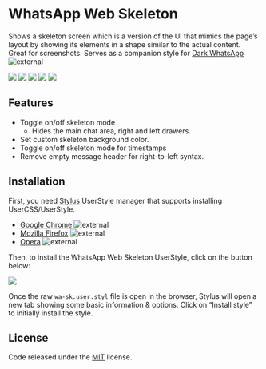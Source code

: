 # WhatsApp Web Skeleton
Shows a skeleton screen which is a version of the UI that mimics the page’s layout by showing its elements in a shape similar to the actual content. Great for screenshots.
Serves as a companion style for [Dark WhatsApp](https://github.com/vednoc/dark-whatsapp) ![external](https://user-images.githubusercontent.com/136959/44433186-de548e80-a56a-11e8-8947-d3331bd6d7a1.png)

<a href='https://github.com/E-RELevant/whatsapp-web-skeleton/commits/master'><img src='https://img.shields.io/github/v/tag/E-RELevant/whatsapp-web-skeleton.svg?label=version&style=flat' /></a>
<a href='https://github.com/E-RELevant/whatsapp-web-skeleton/stargazers'><img src='https://img.shields.io/github/stars/E-RELevant/whatsapp-web-skeleton.svg?style=flat' /></a>
<a href='https://github.com/E-RELevant/WhatsApp-Web-Skeleton/network/members'><img src='https://img.shields.io/github/forks/E-RELevant/whatsapp-web-skeleton.svg?color=007ec6&style=flat' /></a>
<a href='https://github.com/E-RELevant/whatsapp-web-skeleton/wiki'><img src='https://img.shields.io/badge/docs-on%20GitHub-007ec6.svg?&style=flat' /></a>
<a href='https://raw.githubusercontent.com/E-RELevant/WhatsApp-Web-Skeleton/master/wa-sk.user.styl'><img src='https://img.shields.io/badge/Install%20directly%20with-Stylus-006666.svg?longCache=true&style=flat' /></a>

## Features
- Toggle on/off skeleton mode
  - Hides the main chat area, right and left drawers.
- Set custom skeleton background color.
- Toggle on/off skeleton mode for timestamps
- Remove empty message header for right-to-left syntax.

## Installation
First, you need [Stylus](https://add0n.com/stylus.html) UserStyle manager that supports installing UserCSS/UserStyle.
- [Google Chrome](https://chrome.google.com/webstore/detail/stylus/clngdbkpkpeebahjckkjfobafhncgmne) ![external](https://user-images.githubusercontent.com/136959/44433186-de548e80-a56a-11e8-8947-d3331bd6d7a1.png)
- [Mozilla Firefox](https://addons.mozilla.org/firefox/addon/styl-us/) ![external](https://user-images.githubusercontent.com/136959/44433186-de548e80-a56a-11e8-8947-d3331bd6d7a1.png)
- [Opera](https://addons.opera.com/extensions/details/stylus/) ![external](https://user-images.githubusercontent.com/136959/44433186-de548e80-a56a-11e8-8947-d3331bd6d7a1.png)

Then, to install the WhatsApp Web Skeleton UserStyle, click on the button below:

<a href='https://raw.githubusercontent.com/E-RELevant/WhatsApp-Web-Skeleton/master/wa-sk.user.styl'><img src='https://img.shields.io/badge/Install%20directly%20with-Stylus-006666.svg?longCache=true&style=flat' /></a>

Once the raw `wa-sk.user.styl` file is open in the browser, Stylus will open a new tab showing some basic information & options.
Click on “Install style” to initially install the style.

## License
Code released under the [MIT](LICENSE) license.